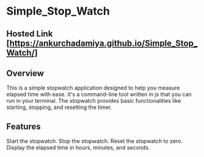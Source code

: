 # Simple_Stop_Watch
## Hosted Link [https://ankurchadamiya.github.io/Simple_Stop_Watch/]

## Overview
This is a simple stopwatch application designed to help you measure elapsed time with ease. 
It's a command-line tool written in js that you can run in your terminal. The stopwatch provides basic functionalities like starting, stopping, and resetting the timer.

## Features
Start the stopwatch.
Stop the stopwatch.
Reset the stopwatch to zero.
Display the elapsed time in hours, minutes, and seconds.
